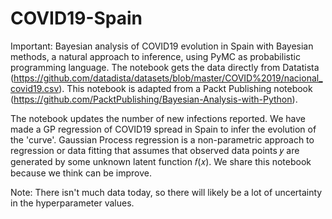 # COVID19-Spain
Important: Bayesian analysis of COVID19 evolution in Spain with Bayesian methods, a natural approach to inference, using  PyMC as probabilistic programming language.
The notebook gets the data directly from Datatista (https://github.com/datadista/datasets/blob/master/COVID%2019/nacional_covid19.csv). 
This notebook is adapted from a Packt Publishing notebook (https://github.com/PacktPublishing/Bayesian-Analysis-with-Python).

The notebook updates the number of new infections reported. We have made a GP regression of COVID19 spread in Spain to infer the evolution of the 'curve'. Gaussian Process regression is a non-parametric approach to regression or data fitting that assumes that observed data points 𝑦 are generated by some unknown latent function 𝑓(𝑥).
We share this notebook because we think can be improve.

Note: There isn't much data today, so there will likely be a lot of uncertainty in the hyperparameter values. 
